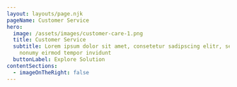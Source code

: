 ```yaml
---
layout: layouts/page.njk
pageName: Customer Service
hero:
  image: /assets/images/customer-care-1.png
  title: Customer Service
  subtitle: Lorem ipsum dolor sit amet, consetetur sadipscing elitr, sed diam
    nonumy eirmod tempor invidunt
  buttonLabel: Explore Solution
contentSections:
  - imageOnTheRight: false
---
```

